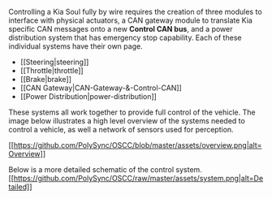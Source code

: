 Controlling a Kia Soul fully by wire requires the creation of three modules to interface with physical actuators, a CAN gateway module to translate Kia specific CAN messages onto a new **Control CAN bus**, and a power distribution system that has emergency stop capability. Each of these individual systems have their own page.

- [[Steering|steering]]
- [[Throttle|throttle]]
- [[Brake|brake]]
- [[CAN Gateway|CAN-Gateway-&-Control-CAN]]
- [[Power Distribution|power-distribution]]

These systems all work together to provide full control of the vehicle. The image below illustrates a high level overview of the systems needed to control a vehicle, as well a network of sensors used for perception.

[[https://github.com/PolySync/OSCC/blob/master/assets/overview.png|alt=Overview]]




Below is a more detailed schematic of the control system. 
<a href="https://github.com/PolySync/OSCC/raw/master/assets/system.png">[[https://github.com/PolySync/OSCC/raw/master/assets/system.png|alt=Detailed]]</a>